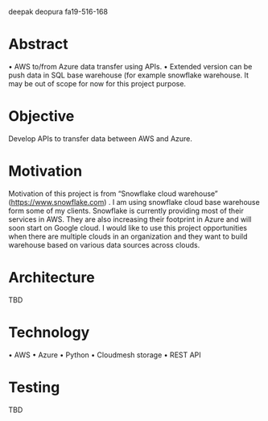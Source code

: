 deepak deopura fa19-516-168

# Abstract
•	AWS to/from Azure data transfer using APIs.
•	Extended version can be push data in SQL base warehouse (for example snowflake warehouse. It may be out of scope for now for this project purpose.

# Objective
Develop APIs to transfer data between AWS and Azure.

# Motivation
Motivation of this project is from “Snowflake cloud warehouse” (https://www.snowflake.com) . I am using snowflake cloud base warehouse form some of my clients. Snowflake is currently providing most of their services in AWS. They are also increasing their footprint in Azure and will soon start on Google cloud.
I would like to use this project opportunities when there are multiple clouds in an organization and they want to build warehouse based on various data sources across clouds.

# Architecture
TBD

# Technology
•	AWS
•	Azure
•	Python
•	Cloudmesh storage
•	REST API

# Testing
TBD

